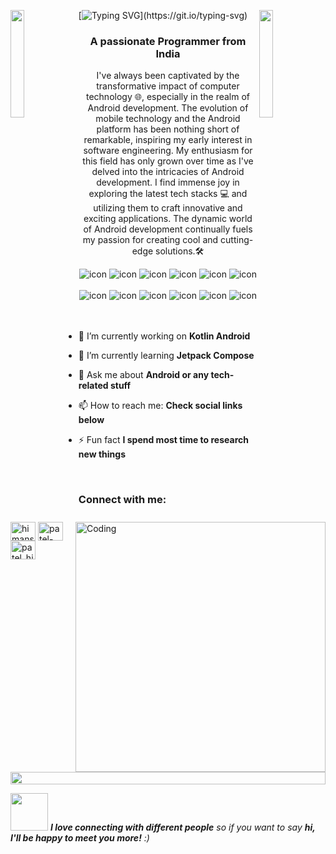 <img align="left" src="https://user-images.githubusercontent.com/65187002/144930161-2f783401-8d27-4fdf-a2f7-cc0ba32f1f1f.gif" width="21%" style="display:inline;"><img align="right" src="https://user-images.githubusercontent.com/65187002/144930161-2f783401-8d27-4fdf-a2f7-cc0ba32f1f1f.gif" width="21%" style="display:inline;">

[![Typing SVG](https://readme-typing-svg.demolab.com?font=Rubik+Mono+One&size=35&pause=1000&color=03F700&center=true&vCenter=true&repeat=false&random=false&width=1024&height=100&lines=%E0%A4%A8%E0%A4%AE%E0%A4%B8%E0%A5%8D%E0%A4%A4%E0%A5%87+(+Namaste+)+%F0%9F%99%8F+%2C+I'M+HIMANSHU+!)](https://git.io/typing-svg)
<!-- <h1 align="center">Hi 👋, I'm Himanshu Patel</h1> -->
<h3 align="center">A passionate Programmer from India</h3>
<p align="center">I've always been captivated by the transformative impact of computer technology 🌐, especially in the realm of Android development. The evolution of mobile technology and the Android platform has been nothing short of remarkable, inspiring my early interest in software engineering. My enthusiasm for this field has only grown over time as I've delved into the intricacies of Android development. I find immense joy in exploring the latest tech stacks 💻 and utilizing them to craft innovative and exciting applications. The dynamic world of Android development continually fuels my passion for creating cool and cutting-edge solutions.🛠️</p>
<p align="center"> 
<!--  <img src="https://komarev.com/ghpvc/?username=supuna97&label=Profile%20views&color=0e75b6&style=flat" alt="supun nanayakkara" />  -->
<!--  <img src="https://img.shields.io/badge/Languages-Python | Java | PHP | Typescript | Node | React -green.svg" alt="supun nanayakkara's languages" /> -->
<!--  <img alt="Profile followers" src="https://img.shields.io/github/followers/supuna97"> -->
</p>

<div align="center">
  <img src="https://img.shields.io/badge/kotlin-%237F52FF.svg?style=for-the-badge&logo=kotlin&logoColor=white" alt="icon" />
  <img src="https://img.shields.io/badge/java-%23ED8B00.svg?style=for-the-badge&logo=openjdk&logoColor=white" alt="icon" />
  <img src="https://img.shields.io/badge/Compose-3DDC84?style=for-the-badge&logo=android&logoColor=white" alt="icon" />
  <img src="https://img.shields.io/badge/c-%2300599C.svg?style=for-the-badge&logo=c&logoColor=white" alt="icon" />
  <img src="https://img.shields.io/badge/c++-%2300599C.svg?style=for-the-badge&logo=c%2B%2B&logoColor=white" alt="icon" />
  <img src="https://img.shields.io/badge/TensorFlow-%23FF6F00.svg?style=for-the-badge&logo=TensorFlow&logoColor=white" alt="icon" />
</div>

<br>

<div align="center">
  <img src="https://img.shields.io/badge/Firebase-039BE5?style=for-the-badge&logo=Firebase&logoColor=white" alt="icon" />
  <img src="https://img.shields.io/badge/mysql-%2300f.svg?style=for-the-badge&logo=mysql&logoColor=white" alt="icon" />
  <img src="https://img.shields.io/badge/Realm-39477F?style=for-the-badge&logo=realm&logoColor=white" alt="icon" />
  <img src="https://img.shields.io/badge/sqlite-%2307405e.svg?style=for-the-badge&logo=sqlite&logoColor=white" alt="icon" />
  <img src="https://img.shields.io/badge/figma-%23F24E1E.svg?style=for-the-badge&logo=figma&logoColor=white" alt="icon" />
  <img src="https://img.shields.io/badge/Google_Play-414141?style=for-the-badge&logo=google-play&logoColor=white" alt="icon" />
</div>

<img align="right" alt="Coding" width="400" src="https://user-images.githubusercontent.com/74038190/229223263-cf2e4b07-2615-4f87-9c38-e37600f8381a.gif">
<br><br>

- 🔭 I’m currently working on **Kotlin Android**

- 🌱 I’m currently learning **Jetpack Compose**

- 💬 Ask me about **Android or any tech-related stuff**

- 📫 How to reach me: **Check social links below**

- ⚡ Fun fact **I spend most time to research new things**

<br>
<h3 align="left">Connect with me:</h3>
<p align="left">
<a href="https://www.linkedin.com/in/himanshupatel381/" target="blank"><img align="center" src="https://raw.githubusercontent.com/rahuldkjain/github-profile-readme-generator/master/src/images/icons/Social/linked-in-alt.svg" alt="himanshupatel381" height="30" width="40" /></a>
<a href="https://stackoverflow.com/users/22794008/patel-himanshu" target="blank"><img align="center" src="https://raw.githubusercontent.com/rahuldkjain/github-profile-readme-generator/master/src/images/icons/Social/stack-overflow.svg" alt="patel-himanshu" height="30" width="40" /></a>
<a href="https://instagram.com/patel_himanshu_381" target="blank"><img align="center" src="https://raw.githubusercontent.com/rahuldkjain/github-profile-readme-generator/master/src/images/icons/Social/instagram.svg" alt="patel_himanshu_381" height="30" width="40" /></a>
</p>
<br>

<img src="https://i.imgur.com/dBaSKWF.gif" height="20" width="100%">

<img src="https://media.giphy.com/media/LnQjpWaON8nhr21vNW/giphy.gif" width="60"> <em><b>I love connecting with different people</b> so if you want to say <b>hi, I'll be happy to meet you more!</b> :)</em>
